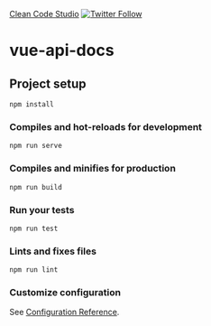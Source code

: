[Clean Code Studio](https://cleancode.studio)
[![Twitter Follow](https://img.shields.io/twitter/follow/cleancodestudio.svg?style=social)](https://twitter.com/cleancodestudio) 

# vue-api-docs

## Project setup
```
npm install
```

### Compiles and hot-reloads for development
```
npm run serve
```

### Compiles and minifies for production
```
npm run build
```

### Run your tests
```
npm run test
```

### Lints and fixes files
```
npm run lint
```

### Customize configuration
See [Configuration Reference](https://cli.vuejs.org/config/).
